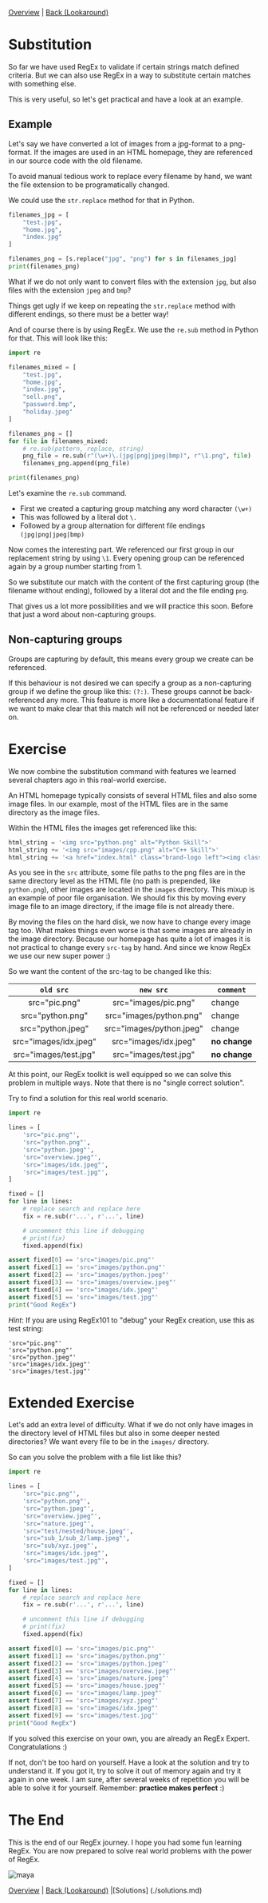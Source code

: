 [Overview](./overview.md) | [Back (Lookaround)](./lookaround.md)

# Substitution

So far we have used RegEx to validate if certain strings match defined criteria. But we can also use RegEx in a way to substitute certain matches with something else.

This is very useful, so let's get practical and have a look at an example.

## Example

Let's say we have converted a lot of images from a jpg-format to a png-format. If the images are used in an HTML homepage, they are referenced in our source code with the old filename.

To avoid manual tedious work to replace every filename by hand, we want the file extension to be programatically changed.

We could use the `str.replace` method for that in Python.

```python
filenames_jpg = [
    "test.jpg",
    "home.jpg",
    "index.jpg"
]

filenames_png = [s.replace("jpg", "png") for s in filenames_jpg]
print(filenames_png)

```
What if we do not only want to convert files with the extension `jpg`, but also files with the extension `jpeg` and `bmp`?

Things get ugly if we keep on repeating the `str.replace` method with different endings, so there must be a better way!

And of course there is by using RegEx. We use the `re.sub` method in Python for that. This will look like this:

```python
import re

filenames_mixed = [
    "test.jpg",
    "home.jpg",
    "index.jpg",
    "sell.png",
    "password.bmp",
    "holiday.jpeg"
]

filenames_png = []
for file in filenames_mixed:
    # re.sub(pattern, replace, string)
    png_file = re.sub(r"(\w+)\.(jpg|png|jpeg|bmp)", r"\1.png", file)
    filenames_png.append(png_file)

print(filenames_png)
```
Let's examine the `re.sub` command.

- First we created a capturing group matching any word character `(\w+)`
- This was followed by a literal dot `\.`
- Followed by a group alternation for different file endings `(jpg|png|jpeg|bmp)`

Now comes the interesting part. We referenced our first group in our replacement string by using `\1`. Every opening group can be referenced again by a group number starting from 1.

So we substitute our match with the content of the first capturing group (the filename without ending), followed by a literal dot and the file ending `png`.

That gives us a lot more possibilities and we will practice this soon. Before that just a word about non-capturing groups.

## Non-capturing groups
Groups are capturing by default, this means every group we create can be referenced.

If this behaviour is not desired we can specify a group as a non-capturing group if we define the group like this: `(?:)`. These groups cannot be back-referenced any more. This feature is more like a documentational feature if we want to make clear that this match will not be referenced or needed later on.

# Exercise

We now combine the substitution command with features we learned several chapters ago in this real-world exercise.

An HTML homepage typically consists of several HTML files and also some image files. In our example, most of the HTML files are in the same directory as the image files.

Within the HTML files the images get referenced like this:

```python
html_string = '<img src="python.png" alt="Python Skill">'
html_string += '<img src="images/cpp.png" alt="C++ Skill">'
html_string += '<a href="index.html" class="brand-logo left"><img class="responsive-img" id="logo" src="pic.png"/></a>'
```
As you see in the `src` attribute, some file paths to the png files are in the same directory level as the HTML file (no path is prepended, like `python.png`), other images are located in the `images` directory. This mixup is an example of poor file organisation. We should fix this by moving every image file to an image directory, if the image file is not already there.

By moving the files on the hard disk, we now have to change every image tag too. What makes things even worse is that some images are already in the image directory. Because our homepage has quite a lot of images it is not practical to change every `src-tag` by hand. And since we know RegEx we use our new super power :)

So we want the content of the src-tag to be changed like this:

| `old src`               | `new src`                     | `comment`|
|:-----------------------:|:-----------------------------:|---------|
| src="pic.png"           |  src="images/pic.png"         | change
| src="python.png"        |  src="images/python.png"      | change
| src="python.jpeg"       |  src="images/python.jpeg"     | change
| src="images/idx.jpeg"   |  src="images/idx.jpeg"        | **no change**
| src="images/test.jpg"   |  src="images/test.jpg"        | **no change**


At this point, our RegEx toolkit is well equipped so we can solve this problem in multiple ways. Note that there is no "single correct solution".

Try to find a solution for this real world scenario.

```python
import re

lines = [
    'src="pic.png"',
    'src="python.png"',
    'src="python.jpeg"',
    'src="overview.jpeg"',
    'src="images/idx.jpeg"',
    'src="images/test.jpg"',
]

fixed = []
for line in lines:
    # replace search and replace here
    fix = re.sub(r'...', r'...', line)

    # uncomment this line if debugging
    # print(fix)
    fixed.append(fix)

assert fixed[0] == 'src="images/pic.png"'
assert fixed[1] == 'src="images/python.png"'
assert fixed[2] == 'src="images/python.jpeg"'
assert fixed[3] == 'src="images/overview.jpeg"'
assert fixed[4] == 'src="images/idx.jpeg"'
assert fixed[5] == 'src="images/test.jpg"'
print("Good RegEx")
```

*Hint*: If you are using RegEx101 to "debug" your RegEx creation, use this as test string:

```
'src="pic.png"'
'src="python.png"'
'src="python.jpeg"'
'src="images/idx.jpeg"'
'src="images/test.jpg"'
```

# Extended Exercise

Let's add an extra level of difficulty. What if we do not only have images in the directory level of HTML files but also in some deeper nested directories? We want every file to be in the `images/` directory. 

So can you solve the problem with a file list like this?

```python
import re

lines = [
    'src="pic.png"',
    'src="python.png"',
    'src="python.jpeg"',
    'src="overview.jpeg"',
    'src="nature.jpeg"',
    'src="test/nested/house.jpeg"',
    'src="sub_1/sub_2/lamp.jpeg"',
    'src="sub/xyz.jpeg"',
    'src="images/idx.jpeg"',
    'src="images/test.jpg"',
]

fixed = []
for line in lines:
    # replace search and replace here
    fix = re.sub(r'...', r'...', line)

    # uncomment this line if debugging
    # print(fix)
    fixed.append(fix)

assert fixed[0] == 'src="images/pic.png"'
assert fixed[1] == 'src="images/python.png"'
assert fixed[2] == 'src="images/python.jpeg"'
assert fixed[3] == 'src="images/overview.jpeg"'
assert fixed[4] == 'src="images/nature.jpeg"'
assert fixed[5] == 'src="images/house.jpeg"'
assert fixed[6] == 'src="images/lamp.jpeg"'
assert fixed[7] == 'src="images/xyz.jpeg"'
assert fixed[8] == 'src="images/idx.jpeg"'
assert fixed[9] == 'src="images/test.jpg"'
print("Good RegEx")
```

If you solved this exercise on your own, you are already an RegEx Expert. Congratulations :)

If not, don't be too hard on yourself. Have a look at the solution and try to understand it. If you got it, try to solve it out of memory again and try it again in one week. I am sure, after several weeks of repetition you will be able to solve it for yourself. Remember: **practice makes perfect** :)

# The End

This is the end of our RegEx journey. I hope you had some fun learning RegEx. You are now prepared to solve real world problems with the power of RegEx.

![maya](ressources/maya.png "Maya")

[Overview](./overview.md) | [Back (Lookaround)](./lookaround.md) |[Solutions] (./solutions.md)
